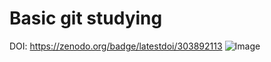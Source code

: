# Basic git studying
DOI: https://zenodo.org/badge/latestdoi/303892113
![Image](https://zenodo.org/badge/doi/10.5281/zenodo.4097259.svg)
